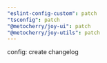 ```yaml
---
"eslint-config-custom": patch
"tsconfig": patch
"@metocherry/joy-ui": patch
"@metocherry/joy-utils": patch
---
```


config: create changelog
